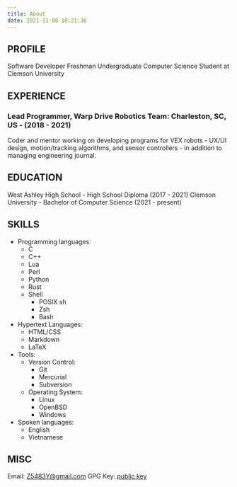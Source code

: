 ```yaml
---
title: About
date: 2021-11-08 10:21:36
---
```


## PROFILE

Software Developer
Freshman Undergraduate Computer Science Student at Clemson University

## EXPERIENCE

### Lead Programmer, Warp Drive Robotics Team: Charleston, SC, US - (2018 - 2021)

Coder and mentor working on developing programs for VEX robots - UX/UI design, motion/tracking algorithms, and sensor controllers - in addition to managing engineering journal.

## EDUCATION

West Ashley High School - High School Diploma (2017 - 2021)
Clemson University - Bachelor of Computer Science (2021 - present)

## SKILLS

- Programming languages:
  - C
  - C++
  - Lua
  - Perl
  - Python
  - Rust
  - Shell
    - POSIX sh
    - Zsh
    - Bash
- Hypertext Languages:
  - HTML/CSS
  - Markdown
  - LaTeX
- Tools:
  - Version Control:
    - Git
    - Mercurial
    - Subversion
  - Operating System:
    - Linux
    - OpenBSD
    - Windows
- Spoken languages:
  - English
  - Vietnamese

## MISC

Email: Z5483Y@gmail.com
GPG Key: [public key](./khuen-public-key.gpg)
